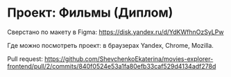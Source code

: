 # Проект: Фильмы (Диплом)

Сверстано по макету в Figma: https://disk.yandex.ru/d/YdKWfhnOzSyLPw

Где можно посмотреть проект: в браузерах Yandex, Chrome, Mozilla.

Pull request: https://github.com/ShevchenkoEkaterina/movies-explorer-frontend/pull/2/commits/840f0524e53a1fa80efb33caf529d4134adf278d
